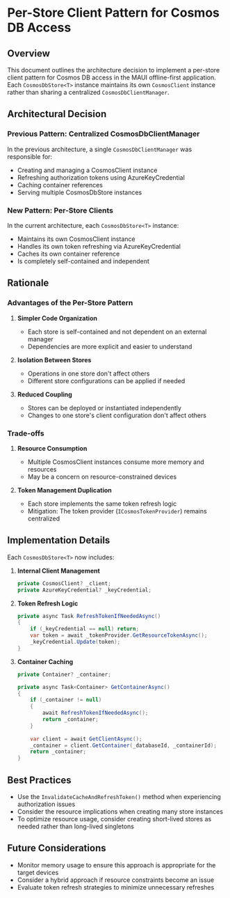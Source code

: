 # Per-Store Client Pattern for Cosmos DB Access

## Overview

This document outlines the architecture decision to implement a per-store client pattern for Cosmos DB access in the MAUI offline-first application. Each `CosmosDbStore<T>` instance maintains its own `CosmosClient` instance rather than sharing a centralized `CosmosDbClientManager`.

## Architectural Decision

### Previous Pattern: Centralized CosmosDbClientManager

In the previous architecture, a single `CosmosDbClientManager` was responsible for:
- Creating and managing a CosmosClient instance
- Refreshing authorization tokens using AzureKeyCredential
- Caching container references
- Serving multiple CosmosDbStore instances

### New Pattern: Per-Store Clients

In the current architecture, each `CosmosDbStore<T>` instance:
- Maintains its own CosmosClient instance
- Handles its own token refreshing via AzureKeyCredential
- Caches its own container reference
- Is completely self-contained and independent

## Rationale

### Advantages of the Per-Store Pattern

1. **Simpler Code Organization**
   - Each store is self-contained and not dependent on an external manager
   - Dependencies are more explicit and easier to understand

2. **Isolation Between Stores**
   - Operations in one store don't affect others
   - Different store configurations can be applied if needed

3. **Reduced Coupling**
   - Stores can be deployed or instantiated independently
   - Changes to one store's client configuration don't affect others

### Trade-offs

1. **Resource Consumption**
   - Multiple CosmosClient instances consume more memory and resources
   - May be a concern on resource-constrained devices

2. **Token Management Duplication**
   - Each store implements the same token refresh logic
   - Mitigation: The token provider (`ICosmosTokenProvider`) remains centralized

## Implementation Details

Each `CosmosDbStore<T>` now includes:

1. **Internal Client Management**
   ```csharp
   private CosmosClient? _client;
   private AzureKeyCredential? _keyCredential;
   ```

2. **Token Refresh Logic**
   ```csharp
   private async Task RefreshTokenIfNeededAsync()
   {
       if (_keyCredential == null) return;
       var token = await _tokenProvider.GetResourceTokenAsync();
       _keyCredential.Update(token);
   }
   ```

3. **Container Caching**
   ```csharp
   private Container? _container;
   
   private async Task<Container> GetContainerAsync()
   {
       if (_container != null)
       {
           await RefreshTokenIfNeededAsync();
           return _container;
       }
       
       var client = await GetClientAsync();
       _container = client.GetContainer(_databaseId, _containerId);
       return _container;
   }
   ```

## Best Practices

- Use the `InvalidateCacheAndRefreshToken()` method when experiencing authorization issues
- Consider the resource implications when creating many store instances
- To optimize resource usage, consider creating short-lived stores as needed rather than long-lived singletons

## Future Considerations

- Monitor memory usage to ensure this approach is appropriate for the target devices
- Consider a hybrid approach if resource constraints become an issue
- Evaluate token refresh strategies to minimize unnecessary refreshes
